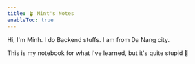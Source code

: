 ```yaml
---
title: 🪴 Mint's Notes
enableToc: true
---
```


Hi, I'm Minh. I do Backend stuffs. I am from Da Nang city.

This is my notebook for what I've learned, but it's quite stupid 🫠

